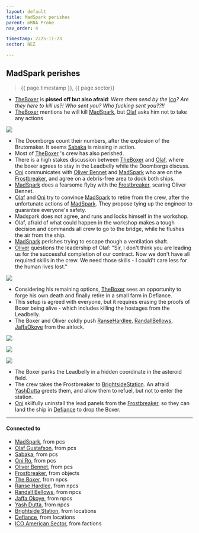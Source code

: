 ```yaml
---
layout: default
title: MadSpark perishes
parent: mRNA Probe
nav_order: 4

timestamp: 2225-11-23
sector: NEZ

---
```

## MadSpark perishes

> {{ page.timestamp }}, {{ page.sector}}

- [TheBoxer](../npcs/TheBoxer.md) is **pissed off but also afraid**: *Were them send by the [ico](../factions/ico.md)? Are they here to kill us?! Who sent you? Who fucking sent you??!!*
- [TheBoxer](../npcs/TheBoxer.md) mentions he will kill [MadSpark](../pcs/MadSpark.md), but [Olaf](../pcs/Olaf.md) asks him not to take any actions

![](https://i.imgur.com/G8qPDTT.png)

- The Doomborgs count their numbers, after the explosion of the Brutomaker. It seems [Sabaka](../pcs/Sabaka.md) is missing in action.
- Most of [TheBoxer](../npcs/TheBoxer.md) 's crew has also perished.
- There is a high stakes discussion between [TheBoxer](../npcs/TheBoxer.md) and [Olaf](../pcs/Olaf.md), where the boxer agrees to stay in the Leadbelly while the Doomborgs discuss.
- [Oni](../pcs/Oni.md) communicates with [Oliver Bennet](../pcs/Oliver.md) and [MadSpark](../pcs/MadSpark.md) who are on the [Frostbreaker](../objects/Frostbreaker.md), and agree on a debris-free area to dock both ships.
- [MadSpark](../pcs/MadSpark.md) does a fearsome flyby with the [Frostbreaker](../objects/Frostbreaker.md), scaring Oliver Bennet.
- [Olaf](../pcs/Olaf.md) and [Oni](../pcs/Oni.md) try to convince [MadSpark](../pcs/MadSpark.md) to retire from the crew, after the unfortunate actions of [MadSpark](../pcs/MadSpark.md). They propose tying up the engineer to guarantee everyone's safety.
- Madspark does not agree, and runs and locks himself in the workshop.
- Olaf, afraid of what could happen in the workshop makes a tough decision and commands all crew to go to the bridge, while he flushes the air from the ship.
- [MadSpark](../pcs/MadSpark.md) perishes trying to escape though a ventilation shaft.
- [Oliver](../pcs/Oliver.md) questions the leadership of Olaf: "Sir, I don't think you are leading us for the successful completion of our contract. Now we don't have all required skills in the crew. We need those skills - I could't care less for the human lives lost."

![](https://i.imgur.com/ghsOnYr.png)

- Considering his remaining options, [TheBoxer](../npcs/TheBoxer.md) sees an opportunity to forge his own death and finally retire in a small farm in Defiance.
- This setup is agreed with everyone, but it requires erasing the proofs of Boxer being alive - which includes killing the hostages from the Leadbelly.
- The Boxer and Oliver coldly push [RanseHardlee](../npcs/RanseHardlee.md), [RandallBellows](../npcs/RandallBellows.md), [JaffaOkoye](../npcs/JaffaOkoye.md) from the airlock.

![](https://i.imgur.com/9GTszYL.png)

![](https://i.imgur.com/pWh5JDL.png)

![](https://i.imgur.com/Tsa2Km7.png)

- The Boxer parks the Leadbelly in a hidden coordinate in the asteroid field.
- The crew takes the Frostbreaker to [BrightsideStation](../locations/BrightsideStation.md). An afraid [YashDutta](../npcs/YashDutta.md) greets them, and allow them to refuel, but not to enter the station.
- [Oni](../pcs/Oni.md) skilfully uninstall the lead panels from the [Frostbreaker](../objects/Frostbreaker.md), so they can land the ship in [Defiance](../locations/Defiance.md) to drop the Boxer.

---
#### Connected to

<!-- QueryToSerialize: LIST without ID "["+ title + "](https://terra-campaigns.github.io/"+ regexreplace(file.path, ".md", "") + ")" + ", from " + regexreplace(file.folder, "hostile/", "") FROM ([[]]) OR outgoing([[]]) SORT file.folder DESC -->
<!-- SerializedQuery: LIST without ID "["+ title + "](https://terra-campaigns.github.io/"+ regexreplace(file.path, ".md", "") + ")" + ", from " + regexreplace(file.folder, "hostile/", "") FROM ([[]]) OR outgoing([[]]) SORT file.folder DESC -->
- [MadSpark](https://terra-campaigns.github.io/hostile/pcs/MadSpark), from pcs
- [Olaf Gustafson](https://terra-campaigns.github.io/hostile/pcs/Olaf), from pcs
- [Sabaka](https://terra-campaigns.github.io/hostile/pcs/Sabaka), from pcs
- [Oni Ro](https://terra-campaigns.github.io/hostile/pcs/Oni), from pcs
- [Oliver Bennet](https://terra-campaigns.github.io/hostile/pcs/Oliver), from pcs
- [Frostbreaker](https://terra-campaigns.github.io/hostile/objects/Frostbreaker), from objects
- [The Boxer](https://terra-campaigns.github.io/hostile/npcs/TheBoxer), from npcs
- [Ranse Hardlee](https://terra-campaigns.github.io/hostile/npcs/RanseHardlee), from npcs
- [Randall Bellows](https://terra-campaigns.github.io/hostile/npcs/RandallBellows), from npcs
- [Jaffa Okoye](https://terra-campaigns.github.io/hostile/npcs/JaffaOkoye), from npcs
- [Yash Dutta](https://terra-campaigns.github.io/hostile/npcs/YashDutta), from npcs
- [Brightside Station](https://terra-campaigns.github.io/hostile/locations/BrightsideStation), from locations
- [Defiance](https://terra-campaigns.github.io/hostile/locations/Defiance), from locations
- [ICO American Sector](https://terra-campaigns.github.io/hostile/factions/ico), from factions
<!-- SerializedQuery END -->
